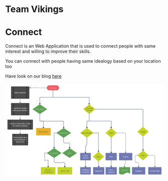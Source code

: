 # Team Vikings

# Connect

Connect is an Web Application that is used to connect people with same interest and willing to improve their skills.

You can connect with people having same idealogy based on your location too


Have look on our blog [here](https://vikingamrita.blogspot.com/?m=1)


<img src="connect.png">




